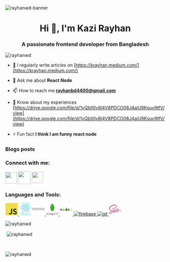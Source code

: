 <p align="left"> <img src="https://i.ibb.co/kqgBzhb/1620518967639.jpg" alt="rayhanwd-banner" /></p>

<h1 align="center">Hi 👋, I'm Kazi Rayhan</h1>
<h3 align="center">A passionate frontend developer from Bangladesh</h3>

<p align="left"> <img src="[https://komarev.com/ghpvc/?username=rayhanwd&label=Profile%20views&color=0e75b6&style=flat](https://media.licdn.com/dms/image/C5616AQFh6q-nedpujg/profile-displaybackgroundimage-shrink_350_1400/0/1620518967639?e=1683158400&v=beta&t=eW4WN1rXbYDEdLtlaPUOTOm9tOs8a62jVw0C4nrI2v8)" alt="rayhanwd" /></p>


- 📝 I regularly write articles on [https://krayhan.medium.com/](https://krayhan.medium.com/)

- 💬 Ask me about **React Node**

- 📫 How to reach me **rayhanbd4400@gmail.com**

- 📄 Know about my experiences [https://drive.google.com/file/d/1vQblI0v8I4V8PDCO08J4aiU9Ksuy9tfV/view](https://drive.google.com/file/d/1vQblI0v8I4V8PDCO08J4aiU9Ksuy9tfV/view)

- ⚡ Fun fact **I think I am funny react node**

### Blogs posts
<!-- BLOG-POST-LIST:START -->
<!-- BLOG-POST-LIST:END -->

<h3 align="left">Connect with me:</h3>
<p align="left">
<a href="https://fb.com/kr.rayhan70" target="_blank"><img align="center" src="https://i.ibb.co/0y2RkBj/f-logo-RGB-Blue-1024.png" height="36" width="36" /></a>
<a href="https://linkedin.com/in/kazi-rayhan-b844b2171" target="_blank"><img align="center" src="https://freepngimg.com/thumb/linkedin/8-2-linkedin-png-picture-thumb.png" height="40" width="40" /></a>
<a href="https://medium.com/@krayhan" target="_blank"><img align="center" src="https://cdn1.iconfinder.com/data/icons/social-media-circle-7/512/Circled_Medium_svg5-512.png"  height="35" width="35" /></a>
</p>

<h3 align="left">Languages and Tools:</h3>
<p align="left">

<a href="https://developer.mozilla.org/en-US/docs/Web/JavaScript" target="_blank"> <img src="https://raw.githubusercontent.com/devicons/devicon/master/icons/javascript/javascript-original.svg" alt="javascript" width="40" height="40"/></a><a href="https://reactjs.org/" target="_blank"> <img src="https://raw.githubusercontent.com/devicons/devicon/master/icons/react/react-original-wordmark.svg" alt="react" width="40" height="40"/></a><a href="https://expressjs.com" target="_blank"><img src="https://raw.githubusercontent.com/devicons/devicon/master/icons/express/express-original-wordmark.svg" alt="express" width="40" height="40"/> </a><a href="https://www.mongodb.com/" target="_blank"> <img src="https://raw.githubusercontent.com/devicons/devicon/master/icons/mongodb/mongodb-original-wordmark.svg" alt="mongodb" width="40" height="40"/></a><a href="https://nodejs.org" target="_blank"> 
<img src="https://raw.githubusercontent.com/devicons/devicon/master/icons/nodejs/nodejs-original-wordmark.svg" alt="nodejs" width="40" height="40"/></a><a href="https://firebase.google.com/" target="_blank"> 
<img src="https://www.vectorlogo.zone/logos/firebase/firebase-icon.svg" alt="firebase" width="40" height="40"/> </a> <a href="https://git-scm.com/" target="_blank"> <img src="https://www.vectorlogo.zone/logos/git-scm/git-scm-icon.svg" alt="git" width="40" height="40"/></a><a href="https://sass-lang.com" target="_blank"> <img src="https://raw.githubusercontent.com/devicons/devicon/master/icons/sass/sass-original.svg" alt="sass" width="40" height="40"/></a></p>

<p><img  align="left" src="https://github-readme-stats.vercel.app/api/top-langs?username=rayhanwd&show_icons=true&locale=en&layout=compact" alt="rayhanwd" /></p>
<br/>
<p>&nbsp;<img  align="center" src="https://github-readme-stats.vercel.app/api?username=rayhanwd&show_icons=true&locale=en" alt="rayhanwd" /></p>
<br/>
<p><img margin="20px" align="center" src="https://github-readme-streak-stats.herokuapp.com/?user=rayhanwd&" alt="rayhanwd" /></p>
